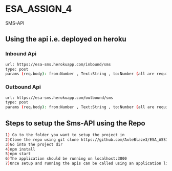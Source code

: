 # ESA_ASSIGN_4
SMS-API



## Using the api i.e. deployed on heroku
### Inbound Api
```bash
url: https://esa-sms.herokuapp.com/inbound/sms
type: post
params (req.body): from:Number , Text:String , to:Number (all are required)
```
### Outbound Api
```bash
url: https://esa-sms.herokuapp.com/outbound/sms
type: post
params (req.body): from:Number , Text:String , to:Number (all are required)
```

## Steps to setup the Sms-API using the Repo
```bash
1) Go to the folder you want to setup the project in
2)Clone the repo using git clone https://github.com/AxleBlaze3/ESA_ASSIGN_4.git
3)Go into the project dir
4)npm install
5)npm start
6)The application should be running on localhost:3000
7)Once setup and running the apis can be called using an application like postman
```

